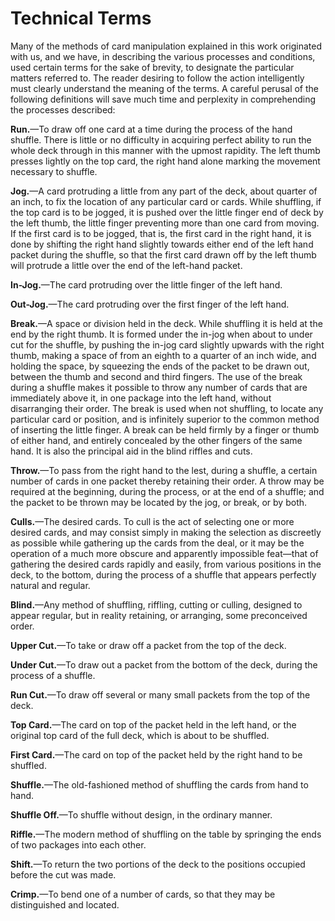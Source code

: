 # Technical Terms

Many of the methods of card manipulation explained in this work originated with us, and we have, in describing the various processes and conditions, used certain terms for the sake of brevity, to designate the particular matters referred to. The reader desiring to follow the action intelligently must clearly understand the meaning of the terms. A careful perusal of the following definitions will save much time and perplexity in comprehending the processes described:

**Run.**—To draw off one card at a time during the process of the hand shuffle. There is little or no difficulty in acquiring perfect ability to run the whole deck through in this manner with the upmost rapidity. The left thumb presses lightly on the top card, the right hand alone marking the movement necessary to shuffle.

**Jog.**—A card protruding a little from any part of the deck, about quarter of an inch, to fix the location of any particular card or cards. While shuffling, if the top card is to be jogged, it is pushed over the little finger end of deck by the left thumb, the little finger preventing more than one card from moving. If the first card is to be jogged, that is, the first card in the right hand, it is done by shifting the right hand slightly towards either end of the left hand packet during the shuffle, so that the first card drawn off by the left thumb will protrude a little over the end of the left-hand packet.

**In-Jog.**—The card protruding over the little finger of the left hand.

**Out-Jog.**—The card protruding over the first finger of the left hand.

**Break.**—A space or division held in the deck. While shuffling it is held at the end by the right thumb. It is formed under the in-jog when about to under cut for the shuffle, by pushing the in-jog card slightly upwards with the right thumb, making a space of from an eighth to a quarter of an inch wide, and holding the space, by squeezing the ends of the packet to be drawn out, between the thumb and second and third fingers. The use of the break during a shuffle makes it possible to throw any number of cards that are immediately above it, in one package into the left hand, without disarranging their order. The break is used when not shuffling, to locate any particular card or position, and is infinitely superior to the common method of inserting the little finger. A break can be held firmly by a finger or thumb of either hand, and entirely concealed by the other fingers of the same hand. It is also the principal aid in the blind riffles and cuts.

**Throw.**—To pass from the right hand to the lest, during a shuffle, a certain number of cards in one packet thereby retaining their order. A throw may be required at the beginning, during the process, or at the end of a shuffle; and the packet to be thrown may be located by the jog, or break, or by both.

**Culls.**—The desired cards. To cull is the act of selecting one or more desired cards, and may consist simply in making the selection as discreetly as possible while gathering up the cards from the deal, or it may be the operation of a much more obscure and apparently impossible feat—that of gathering the desired cards rapidly and easily, from various positions in the deck, to the bottom, during the process of a shuffle that appears perfectly natural and regular.

**Blind.**—Any method of shuffling, riffling, cutting or culling, designed to appear regular, but in reality retaining, or arranging, some preconceived order.

**Upper Cut.**—To take or draw off a packet from the top of the deck.

**Under Cut.**—To draw out a packet from the bottom of the deck, during the process of a shuffle.

**Run Cut.**—To draw off several or many small packets from the top of the deck.

**Top Card.**—The card on top of the packet held in the left hand, or the original top card of the full deck, which is about to be shuffled.

**First Card.**—The card on top of the packet held by the right hand to be shuffled.

**Shuffle.**—The old-fashioned method of shuffling the cards from hand to hand.

**Shuffle Off.**—To shuffle without design, in the ordinary manner.

**Riffle.**—The modern method of shuffling on the table by springing the ends of two packages into each other.

**Shift.**—To return the two portions of the deck to the positions occupied before the cut was made.

**Crimp.**—To bend one of a number of cards, so that they may be distinguished and located.



